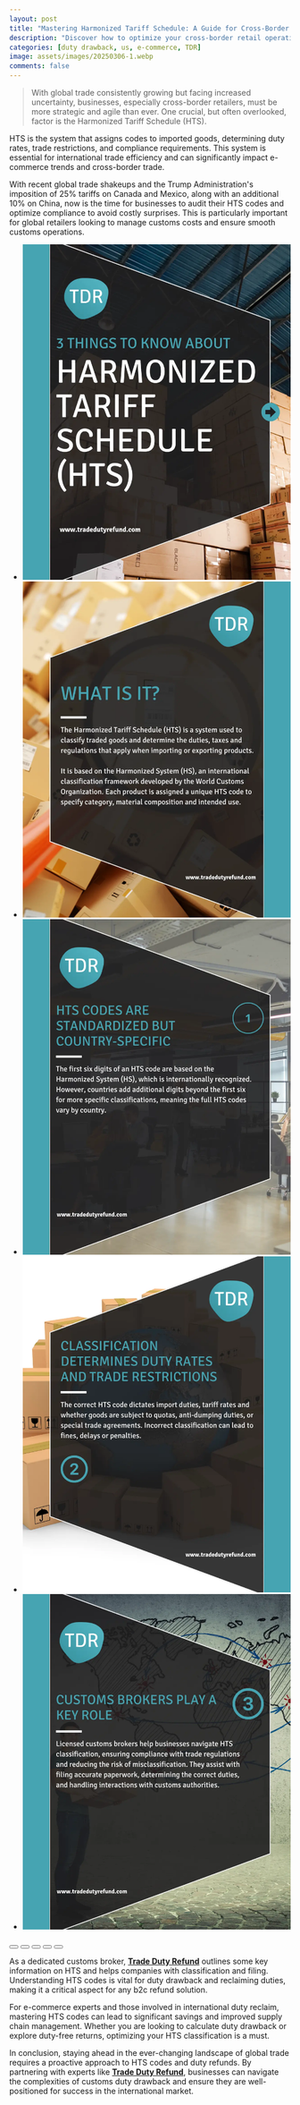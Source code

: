 ```yaml
---
layout: post
title: "Mastering Harmonized Tariff Schedule: A Guide for Cross-Border Retailers"
description: "Discover how to optimize your cross-border retail operations with a comprehensive guide to Harmonized Tariff Schedule (HTS) codes and duty refunds."
categories: [duty drawback, us, e-commerce, TDR]
image: assets/images/20250306-1.webp
comments: false
---
```


> With global trade consistently growing but facing increased uncertainty, businesses, especially cross-border retailers, must be more strategic and agile than ever. One crucial, but often overlooked, factor is the Harmonized Tariff Schedule (HTS).

HTS is the system that assigns codes to imported goods, determining duty rates, trade restrictions, and compliance requirements. This system is essential for international trade efficiency and can significantly impact e-commerce trends and cross-border trade.

With recent global trade shakeups and the Trump Administration's imposition of 25% tariffs on Canada and Mexico, along with an additional 10% on China, now is the time for businesses to audit their HTS codes and optimize compliance to avoid costly surprises. This is particularly important for global retailers looking to manage customs costs and ensure smooth customs operations.

<div class="glide">
  <div class="glide__track" data-glide-el="track">
    <ul class="glide__slides">
      <li class="glide__slide"><img src="/assets/images/20250306-2.webp"></li>
      <li class="glide__slide"><img src="/assets/images/20250306-3.webp"></li>
      <li class="glide__slide"><img src="/assets/images/20250306-4.webp"></li>
      <li class="glide__slide"><img src="/assets/images/20250306-5.webp"></li>
      <li class="glide__slide"><img src="/assets/images/20250306-6.webp"></li>
    </ul>
  </div>
  <div class="glide__bullets" data-glide-el="controls[nav]">
    <button class="glide__bullet" data-glide-dir="=0"></button>
    <button class="glide__bullet" data-glide-dir="=1"></button>
    <button class="glide__bullet" data-glide-dir="=2"></button>
    <button class="glide__bullet" data-glide-dir="=3"></button>
    <button class="glide__bullet" data-glide-dir="=4"></button>
  </div>
</div>


As a dedicated customs broker, [**Trade Duty Refund**](https://tradedutyrefund.com?utm_source=Blog&utm_medium=Link&utm_campaign=20250306Article) outlines some key information on HTS and helps companies with classification and filing. Understanding HTS codes is vital for duty drawback and reclaiming duties, making it a critical aspect for any b2c refund solution.

For e-commerce experts and those involved in international duty reclaim, mastering HTS codes can lead to significant savings and improved supply chain management. Whether you are looking to calculate duty drawback or explore duty-free returns, optimizing your HTS classification is a must.

In conclusion, staying ahead in the ever-changing landscape of global trade requires a proactive approach to HTS codes and duty refunds. By partnering with experts like [**Trade Duty Refund**](https://tradedutyrefund.com?utm_source=Blog&utm_medium=Link&utm_campaign=20250306Article), businesses can navigate the complexities of customs duty drawback and ensure they are well-positioned for success in the international market.

<script src="https://cdnjs.cloudflare.com/ajax/libs/Glide.js/3.2.0/glide.min.js" integrity="sha512-IkLiryZhI6G4pnA3bBZzYCT9Ewk87U4DGEOz+TnRD3MrKqaUitt+ssHgn2X/sxoM7FxCP/ROUp6wcxjH/GcI5Q==" crossorigin="anonymous" referrerpolicy="no-referrer"></script>
<link rel="stylesheet" href="https://cdnjs.cloudflare.com/ajax/libs/Glide.js/3.2.0/css/glide.core.min.css" integrity="sha512-YQlbvfX5C6Ym6fTUSZ9GZpyB3F92hmQAZTO5YjciedwAaGRI9ccNs4iw2QTCJiSPheUQZomZKHQtuwbHkA9lgw==" crossorigin="anonymous" referrerpolicy="no-referrer" />
<link rel="stylesheet" href="https://cdnjs.cloudflare.com/ajax/libs/Glide.js/3.2.0/css/glide.theme.min.css" integrity="sha512-wCwx+DYp8LDIaTem/rpXubV/C1WiNRsEVqoztV0NZm8tiTvsUeSlA/Uz02VTGSiqfzAHD4RnqVoevMcRZgYEcQ==" crossorigin="anonymous" referrerpolicy="no-referrer" />

<script>new Glide('.glide').mount()</script>
